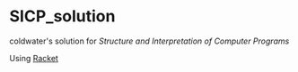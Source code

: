 # SICP_solution

coldwater's solution for *Structure and Interpretation of Computer Programs*

Using [Racket](https://www.racket-lang.org)
